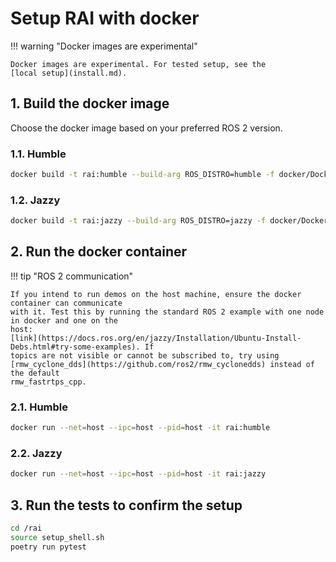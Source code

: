 # Setup RAI with docker

!!! warning "Docker images are experimental"

    Docker images are experimental. For tested setup, see the
    [local setup](install.md).

## 1. Build the docker image

Choose the docker image based on your preferred ROS 2 version.

### 1.1. Humble

```bash
docker build -t rai:humble --build-arg ROS_DISTRO=humble -f docker/Dockerfile .
```

### 1.2. Jazzy

```bash
docker build -t rai:jazzy --build-arg ROS_DISTRO=jazzy -f docker/Dockerfile .
```

## 2. Run the docker container

!!! tip "ROS 2 communication"

    If you intend to run demos on the host machine, ensure the docker container can communicate
    with it. Test this by running the standard ROS 2 example with one node in docker and one on the
    host:
    [link](https://docs.ros.org/en/jazzy/Installation/Ubuntu-Install-Debs.html#try-some-examples). If
    topics are not visible or cannot be subscribed to, try using
    [rmw_cyclone_dds](https://github.com/ros2/rmw_cyclonedds) instead of the default
    rmw_fastrtps_cpp.

### 2.1. Humble

```bash
docker run --net=host --ipc=host --pid=host -it rai:humble
```

### 2.2. Jazzy

```bash
docker run --net=host --ipc=host --pid=host -it rai:jazzy
```

## 3. Run the tests to confirm the setup

```sh
cd /rai
source setup_shell.sh
poetry run pytest
```
